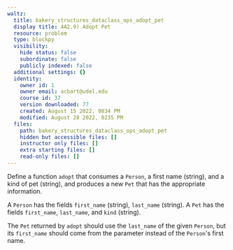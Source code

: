 ```yaml
---
waltz:
  title: bakery_structures_dataclass_ops_adopt_pet
  display title: 4A2.9) Adopt Pet
  resource: problem
  type: blockpy
  visibility:
    hide status: false
    subordinate: false
    publicly indexed: false
  additional settings: {}
  identity:
    owner id: 1
    owner email: acbart@udel.edu
    course id: 37
    version downloaded: 77
    created: August 15 2022, 0834 PM
    modified: August 28 2022, 0235 PM
  files:
    path: bakery_structures_dataclass_ops_adopt_pet
    hidden but accessible files: []
    instructor only files: []
    extra starting files: []
    read-only files: []
---
```

Define a function `adopt` that consumes a `Person`, a first name (string), and a kind of pet (string), and produces a new `Pet` that has the appropriate information.

A `Person` has the fields `first_name` (string), `last_name` (string). A `Pet` has the fields `first_name`, `last_name`, and `kind` (string).

The `Pet` returned by `adopt` should use the `last_name` of the given `Person`, but its `first_name` should come from the parameter instead of the `Person`'s first name.